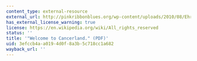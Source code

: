 ```yaml
---
content_type: external-resource
external_url: http://pinkribbonblues.org/wp-content/uploads/2010/08/Ehrenreich-2001-WelcomeToCancerland-Harpers.pdf
has_external_license_warning: true
license: https://en.wikipedia.org/wiki/All_rights_reserved
status: ''
title: '"Welcome to Cancerland." (PDF)'
uid: 3efccb4a-a019-4d0f-8a3b-5c718cc1a682
wayback_url: ''
---
```


